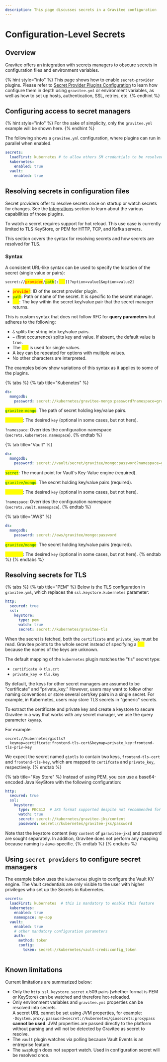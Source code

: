 ```yaml
---
description: This page discusses secrets in a Gravitee configuration
---
```


# Configuration-Level Secrets

## Overview

Gravitee offers an [integration](../../getting-started/integrations.md#secret-managers-integration) with secrets managers to obscure secrets in configuration files and environment variables.

{% hint style="info" %}
This page shows how to enable `secret-provider` plugins. Please refer to [Secret Provider Plugins Configuration](secret-provider-plugins-configuration.md) to learn how configure them in depth using `gravitee.yml` or environment variables, as well as how to set up hosts, authentication, SSL, retries, etc.
{% endhint %}

## Configuring access to secret managers <a href="#configuring-access-to-secret-managers" id="configuring-access-to-secret-managers"></a>

{% hint style="info" %}
For the sake of simplicity, only the `gravitee.yml` example will be shown here.
{% endhint %}

The following shows a `gravitee.yml` configuration, where plugins can run in parallel when enabled.

```yaml
secrets:
  loadFirst: kubernetes # to allow others SM credentials to be resolved from k8s
  kubernetes:
    enabled: true
  vault:
    enabled: true
```

## Resolving secrets in configuration files <a href="#resolving-secrets-in-configuration-files" id="resolving-secrets-in-configuration-files"></a>

Secret providers offer to resolve secrets once on startup or watch secrets for changes. See the [Integrations](../../getting-started/integrations.md#secret-managers-integration) section to learn about the various capabilities of those plugins.

To watch a secret requires support for hot reload. This use case is currently limited to TLS KeyStore, or PEM for HTTP, TCP, and Kafka servers.

This section covers the syntax for resolving secrets and how secrets are resolved for TLS.

### Syntax <a href="#syntax" id="syntax"></a>

A consistent URL-like syntax can be used to specify the location of the secret (single value or pairs):

`secret://`<mark style="color:red;">`provider`</mark>`/`<mark style="color:green;">`path`</mark>`[:`<mark style="color:yellow;">`key`</mark>`][?option=value1&option=value2]`

* <mark style="color:red;">`provider`</mark>: ID of the secret provider plugin.
* <mark style="color:green;">`path`</mark>: Path or name of the secret. It is specific to the secret manager.
* <mark style="color:yellow;">`key`</mark>: The key within the secret key/value pair that the secret manager returns.

This is custom syntax that does not follow RFC for **query parameters** but adheres to the following:

* `&` splits the string into key/value pairs.
* `=` (first occurrence) splits key and value. If absent, the default value is `true`.
* The <mark style="color:yellow;">`key`</mark> is used for single values.
* A key can be repeated for options with multiple values.
* No other characters are interpreted.

The examples below show variations of this syntax as it applies to some of the plugins.

{% tabs %}
{% tab title="Kubenetes" %}
```yaml
ds:
  mongodb:
    password: secret://kubernetes/gravitee-mongo:password?namespace=gravitee
```

<mark style="color:green;">`gravitee-mongo`</mark>: The path of secret holding key/value pairs.

<mark style="color:yellow;">`password`</mark>: The desired `key` (optional in some cases, but not here).

`?namespace`: Overrides the configuration namespace (`secrets.kubernetes.namespace`).
{% endtab %}

{% tab title="Vault" %}
```yaml
ds:
  mongodb:
    password: secret://vault/secret/gravitee/mongo:password?namespace=gravitee
```

<mark style="color:green;">`secret`</mark>: The mount point for Vault's Key-Value engine (required).

<mark style="color:green;">`gravitee/mongo`</mark>: The secret holding key/value pairs (required).

<mark style="color:yellow;">`password`</mark>: The desired `key` (optional in some cases, but not here).

`?namespace`: Overrides the configuration namespace (`secrets.vault.namespace`).
{% endtab %}

{% tab title="AWS" %}
```yaml
ds:
  mongodb:
    password: secret://aws/gravitee/mongo:password
```

<mark style="color:green;">`gravitee/mongo`</mark>: The secret holding key/value pairs (required).

<mark style="color:yellow;">`password`</mark>: The desired `key` (optional in some cases, but not here).
{% endtab %}
{% endtabs %}

## Resolving secrets for TLS <a href="#resolving-secrets-for-tls" id="resolving-secrets-for-tls"></a>

{% tabs %}
{% tab title="PEM" %}
Below is the TLS configuration in `gravitee.yml`, which replaces the `ssl.keystore.kubernetes` parameter:

```yaml
http:
  secured: true
  ssl:
    keystore:
      type: pem
      watch: true
      secret: secret://kubernetes/gravitee-tls
```

When the secret is fetched, both the `certificate` and `private_key` must be read. Gravitee points to the whole secret instead of specifying a <mark style="color:yellow;">`key`</mark> because the names of the keys are unknown.

The default mapping of the `kubernetes` plugin matches the "tls" secret type:

* `certificate` → `tls.crt`
* `private_key` → `tls.key`

By default, the keys for other secret managers are assumed to be "certificate" and "private\_key." However, users may want to follow other naming conventions or store several cert/key pairs in a single secret. For example, in Kubernetes, users may store TLS secrets in "generic" secrets.

To extract the certificate and private key and create a keystore to secure Gravitee in a way that works with any secret manager, we use the query parameter `keymap`.&#x20;

For example:

```
secret://kubernetes/giotls?
  keymap=certificate:frontend-tls-cert&keymap=private_key:frontend-tls-priv-key
```

We expect the secret named `giotls` to contain two keys, `frontend-tls-cert` and `frontend-tls-key`, which are mapped to `certifcate` and `private_key`, respectively.
{% endtab %}

{% tab title="Key Store" %}
Instead of using PEM, you can use a base64-encoded Java KeyStore with the following configuration:

```yaml
http:
  secured: true
  ssl:
    keystore:
      type: PKCS12  # JKS format supported despite not recommended for production
      watch: true
      secret: secret://kubernetes/gravitee-jks/content
      password: secret://kubernetes/gravitee-jks/password
```

Note that the keystore content (key `content` of `garavitee-jks`) and password are sought separately. In addition, Gravitee does not perform any mapping because naming is Java-specific.
{% endtab %}
{% endtabs %}

## Using `secret providers` to configure secret managers <a href="#using-secret-providers-to-configure-secret-managers" id="using-secret-providers-to-configure-secret-managers"></a>

The example below uses the `kubernetes` plugin to configure the Vault KV engine. The Vault credentials are only visible to the user with higher privileges who set up the Secrets in Kubernetes.

```yaml
secrets:
  loadFirst: kubernetes  # this is mandatory to enable this feature
  kubernetes:
    enabled: true
    namespace: my-app
  vault:
    enabled: true
    # other mandatory configuration parameters
    auth:
      method: token
      config:
        token: secret://kubernetes/vault-creds:config_token
   
```

## Known limitations

Current limitations are summarized below:

* Only the `http.ssl.keystore.secret` x.509 pairs (whether format is PEM or KeyStore) can be watched and therefore hot-reloaded.
* Only environment variables and `gravitee.yml` properties can be resolved into secrets. \
  A secret URL cannot be set using JVM properties, for example:\
  `-Dsystem.proxy.password=secret://kubernetes/giosecrets:proxypass` **cannot be used**. JVM properties are passed directly to the platform without parsing and will not be detected by Gravitee as secret to resolve.
* The `vault` plugin watches via polling because Vault Events is an entreprise feature.&#x20;
* The `aws`plugin does not support watch. Used in configuration secret will be resolved once.
